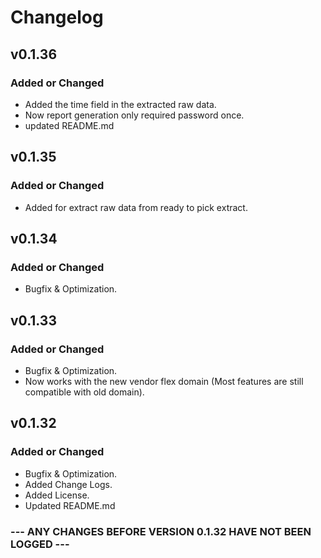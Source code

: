 # Changelog

## v0.1.36

### Added or Changed
- Added the time field in the extracted raw data.
- Now report generation only required password once.
- updated README.md

## v0.1.35

### Added or Changed
- Added for extract raw data from ready to pick extract.

## v0.1.34

### Added or Changed
- Bugfix & Optimization.

## v0.1.33

### Added or Changed
- Bugfix & Optimization.
- Now works with the new vendor flex domain (Most features are still compatible with old domain).

## v0.1.32

### Added or Changed
- Bugfix & Optimization.
- Added Change Logs.
- Added License.
- Updated README.md


### --- ANY CHANGES BEFORE VERSION 0.1.32 HAVE NOT BEEN LOGGED ---
